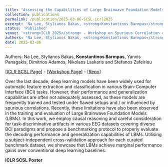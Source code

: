 ```yaml
---
title: "Assessing the Capabilities of Large Brainwave Foundation Models"
collection: publications
permalink: /publication/2025-03-06-SCSL-icrl2025
excerpt: 'Na Lee, Stylianos Bakas, <strong>Konstantinos Barmpas</strong>, Yannis Panagakis, Dimitrios Adamos, Nikolaos Laskaris and Stefanos Zafeiriou - [[Paper](https://openreview.net/pdf?id=ADU3uNKLLJ)] [[Poster](https://www.barmpas.com/publication/2025-03-06-SCSL-icrl2025)] '
status: 'Published'
venue: '<strong>ICLR 2025</strong> - Workshop on Spurious Correlation and Shortcut Learning: Foundations and Solutions (SCSL)' 
authors: 'Na Lee, Stylianos Bakas, <strong>Konstantinos Barmpas</strong>, Yannis Panagakis, Dimitrios Adamos, Nikolaos Laskaris and Stefanos Zafeiriou'
date: 2025-03-06
---
```


Authors: Na Lee, Stylianos Bakas, <strong>Konstantinos Barmpas</strong>, Yannis Panagakis, Dimitrios Adamos, Nikolaos Laskaris and Stefanos Zafeiriou

[[ICLR SCSL Page](https://iclr.cc/virtual/2025/workshop/23995)] - [[Workshop Page](https://scslworkshop.github.io)] - [[Repo]()]

Over the last decade, deep learning models have been widely used for automatic feature extraction and classification in various Brain-Computer Interface (BCI) tasks. However, their performance and generalization capabilities are often not adequately assessed, as these models are frequently trained and tested under flawed setups and / or influenced by spurious correlations. Recently, these limitations have also been observed in the training and evaluation of Large Brainwave Foundation Models (LBMs). In this work, we employ causal reasoning and careful consideration for task-discriminative artifacts in various EEG datasets covering diverse BCI paradigms and propose a benchmarking protocol to properly evaluate the decoding performance and generalization capabilities of LBMs. Utilising a subject-independent cross-validation approach for each curated benchmark dataset, we showcase that LBMs achieve marginal performance gains over conventional deep learning baselines.

**ICLR SCSL Poster**

